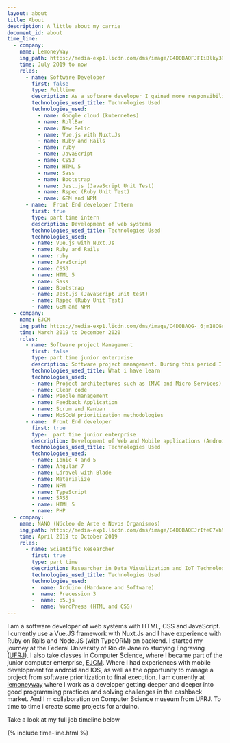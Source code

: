 ```yaml
---
layout: about
title: About
description: A little about my carrie 
document_id: about
time_line: 
  - company: 
    name: LemoneyWay
    img_path: https://media-exp1.licdn.com/dms/image/C4D0BAQFJFIiBlky39g/company-logo_100_100/0/1609266722699?e=1646265600&v=beta&t=Ooo8OTYaCLDrGOLOuTlOWOBLzgCV2CinAeFXfKWsaLM 
    time: July 2019 to now 
    roles:
      - name: Software Developer 
        first: false
        type: Fulltime 
        description: As a software developer I gained more responsibilities within the development team. I also maintaining knowledge of my previous position and learning new technologies
        technologies_used_title: Technologies Used
        technologies_used:
          - name: Google cloud (kubernetes)
          - name: RollBar
          - name: New Relic
          - name: Vue.js with Nuxt.Js
          - name: Ruby and Rails
          - name: ruby
          - name: JavaScript
          - name: CSS3
          - name: HTML 5
          - name: Sass
          - name: Bootstrap
          - name: Jest.js (JavaScript Unit Test)
          - name: Rspec (Ruby Unit Test)
          - name: GEM and NPM
      - name:  Front End developer Intern
        first: true
        type: part time intern
        description: Development of web systems
        technologies_used_title: Technologies Used
        technologies_used:
        - name: Vue.js with Nuxt.Js
        - name: Ruby and Rails
        - name: ruby
        - name: JavaScript
        - name: CSS3
        - name: HTML 5
        - name: Sass
        - name: Bootstrap
        - name: Jest.js (JavaScript unit test)
        - name: Rspec (Ruby Unit Test)
        - name: GEM and NPM
  - company: 
    name: EJCM
    img_path: https://media-exp1.licdn.com/dms/image/C4D0BAQG-_6jm18CGrw/company-logo_100_100/0/1615225230900?e=1646265600&v=beta&t=Gn0V1W6VS9gYs9aPBGEkMuutwxK3cKyf5kg_-maCRB8
    time: March 2019 to December 2020
    roles:
      - name: Software project Management 
        first: false
        type: part time junior enterprise
        description: Software project management. During this period I was able to go deeper into
        technologies_used_title: What i have learn
        technologies_used:
        - name: Project architectures such as (MVC and Micro Services),
        - name: Clean code
        - name: People management
        - name: Feedback Application
        - name: Scrum and Kanban
        - name: MoSCoW prioritization methodologies
      - name:  Front End developer
        first: true
        type:  part time junior enterprise
        description: Development of Web and Mobile applications (Android and IOS)
        technologies_used_title: Technologies Used
        technologies_used:
        - name: Ionic 4 and 5
        - name: Angular 7
        - name: Láravel with Blade
        - name: Materialize
        - name: NPM
        - name: TypeScript
        - name: SASS
        - name: HTML 5
        - name: PHP
  - company: 
    name: NANO (Núcleo de Arte e Novos Organismos)
    img_path: https://media-exp1.licdn.com/dms/image/C4D0BAQEJrIfeC7xhNg/company-logo_100_100/0/1537618412005?e=1646265600&v=beta&t=cwCbBsWN1yjgZO-aTFBeYhr0w17hmoXjIHBndWZeW80
    time: April 2019 to October 2019
    roles:
      - name: Scientific Researcher
        first: true
        type: part time
        description: Researcher in Data Visualization and IoT Technologies (Internet of Things)
        technologies_used_title: Technologies Used
        technologies_used:
        -  name: Arduino (Hardware and Software)
        -  name: Precession 3
        -  name: p5.js
        -  name: WordPress (HTML and CSS)
---
```



 I am a software developer of web systems with HTML, CSS and JavaScript. I currently use a Vue.JS framework with Nuxt.Js and I have experience with Ruby on Rails and Node.JS (with TypeORM) on backend. I started my journey at the Federal University of Rio de Janeiro studying Engraving ([UFRJ](https://eba.ufrj.br)). I also take classes in Computer Science, where I became part of the junior computer enterprise, [EJCM](https://ejcm.com.br). Where I had experiences with mobile development for android and IOS, as well as the opportunity to manage a project from software prioritization to final execution. I am currently at [lemoneyway](https://lemoneyway.com/en/) where I work as a developer getting deeper and deeper into good programming practices and solving challenges in the cashback market. And I m collaboration on Computer Science museum from UFRJ. To time to time i create some projects for arduino.

 Take a look at my full job timeline below

 {% include time-line.html %}